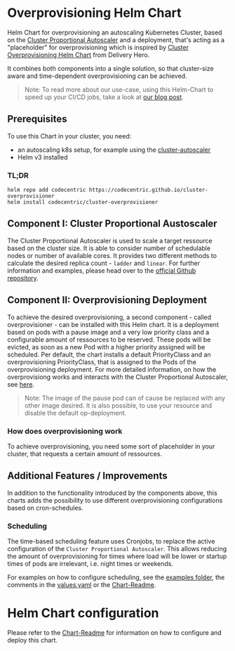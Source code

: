 # Overprovisioning Helm Chart

Helm Chart for overprovisioning an autoscaling Kubernetes Cluster, based on the [Cluster Proportional Autoscaler](https://github.com/kubernetes-sigs/cluster-proportional-autoscaler) and a deployment, that's acting as a "placeholder" for overprovisioning which is inspired by [Cluster Overprovisioning Helm Chart](https://github.com/deliveryhero/helm-charts/tree/master/stable/cluster-overprovisioner) from Delivery Hero.

It combines both components into a single solution, so that cluster-size aware and time-dependent overprovisioning can be achieved.

> Note: To read more about our use-case, using this Helm-Chart to speed up your CI/CD jobs, take a look at [our blog post](https://blog.codecentric.de/en/2021/09/ci-cd-jobs-speed-up-in-kubernetes/).

## Prerequisites
To use this Chart in your cluster, you need:
* an autoscaling k8s setup, for example using the [cluster-autoscaler](https://github.com/kubernetes/autoscaler/tree/master/cluster-autoscaler)
* Helm v3 installed

### TL;DR
```
helm repo add codecentric https://codecentric.github.io/cluster-overprovisioner
helm install codecentric/cluster-overprovisioner
```

## Component I: Cluster Proportional Austoscaler
The Cluster Proportional Autoscaler is used to scale a target ressource based on the cluster size. It is able to consider number of schedulable nodes or number of available cores. It provides two different methods to calculate the desired replica count - `ladder` and `linear`. For further information and examples, please head over to the [official Github repository](https://github.com/kubernetes-sigs/cluster-proportional-autoscaler/tree/master/examples).

## Component II: Overprovisioning Deployment
To achieve the desired overprovisioning, a second component - called overprovisioner - can be installed with this Helm chart. It is a deployment based on pods with a pause image and a very low priority class and a configurable amount of ressources to be reserved. These pods will be evicted, as soon as a new Pod with a higher priority assigned will be scheduled. Per default, the chart installs a default PriorityClass and an overprovisioning PriorityClass, that is assigned to the Pods of the overprovisioning deployment. 
For more detailed information, on how the overprovisiong works and interacts with the Cluster Proportional Autoscaler, see [here](#how-does-overprovisioning-work). 

> Note: The image of the pause pod can of cause be replaced with any other image desired. It is also possible, to use your resource and disable the default op-deployment.

### How does overprovisioning work
To achieve overprovisioning, you need some sort of placeholder in your cluster, that requests a certain amount of ressources. 

## Additional Features / Improvements
In addition to the functionality introduced by the components above, this charts adds the possibility to use different overprovisioning configurations based on cron-schedules.

### Scheduling
The time-based scheduling feature uses Cronjobs, to replace the active configuration of the `Cluster Proportional Autoscaler`. This allows reducing the amount of overprovisioning for times where load will be lower or startup times of pods are irrelevant, i.e. night times or weekends. 

For examples on how to configure scheduling, see the [examples folder](examples/), the comments in the [values.yaml](values.yaml) or the [Chart-Readme](charts/cluster-overprovisioner/README.md).

# Helm Chart configuration
Please refer to the [Chart-Readme](charts/cluster-overprovisioner/README.md) for information on how to configure and deploy this chart.